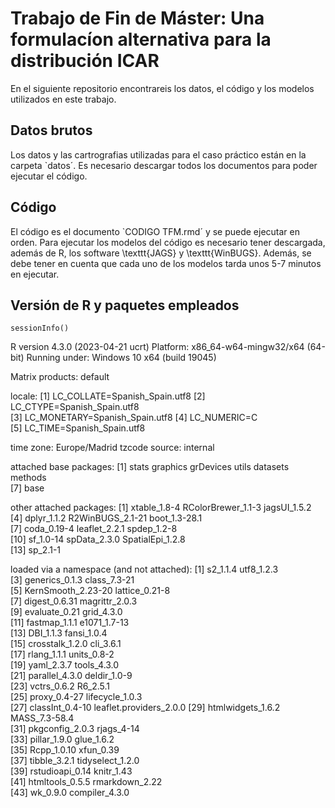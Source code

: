 # Trabajo de Fin de Máster: Una formulacíon alternativa para la distribución ICAR

En el siguiente repositorio encontrareis los datos, el código y los modelos utilizados en este trabajo. 

## Datos brutos

Los datos y las cartrografias utilizadas para el caso práctico están en la carpeta `datos´. Es necesario descargar todos los documentos para poder ejecutar el código.

## Código

El código es el documento `CODIGO TFM.rmd´ y se puede ejecutar en orden. Para ejecutar los modelos del código es necesario tener descargada, además de R, los software \texttt{JAGS} y \texttt{WinBUGS}. Además, se debe tener en cuenta que cada uno de los modelos tarda unos 5-7 minutos en ejecutar.

## Versión de R y paquetes empleados

```{r}
sessionInfo()
```

R version 4.3.0 (2023-04-21 ucrt)
Platform: x86_64-w64-mingw32/x64 (64-bit)
Running under: Windows 10 x64 (build 19045)

Matrix products: default


locale:
[1] LC_COLLATE=Spanish_Spain.utf8 
[2] LC_CTYPE=Spanish_Spain.utf8   
[3] LC_MONETARY=Spanish_Spain.utf8
[4] LC_NUMERIC=C                  
[5] LC_TIME=Spanish_Spain.utf8    

time zone: Europe/Madrid
tzcode source: internal

attached base packages:
[1] stats     graphics  grDevices utils     datasets  methods  
[7] base     

other attached packages:
 [1] xtable_1.8-4       RColorBrewer_1.1-3 jagsUI_1.5.2      
 [4] dplyr_1.1.2        R2WinBUGS_2.1-21   boot_1.3-28.1     
 [7] coda_0.19-4        leaflet_2.2.1      spdep_1.2-8       
[10] sf_1.0-14          spData_2.3.0       SpatialEpi_1.2.8  
[13] sp_2.1-1          

loaded via a namespace (and not attached):
 [1] s2_1.1.4                utf8_1.2.3             
 [3] generics_0.1.3          class_7.3-21           
 [5] KernSmooth_2.23-20      lattice_0.21-8         
 [7] digest_0.6.31           magrittr_2.0.3         
 [9] evaluate_0.21           grid_4.3.0             
[11] fastmap_1.1.1           e1071_1.7-13           
[13] DBI_1.1.3               fansi_1.0.4            
[15] crosstalk_1.2.0         cli_3.6.1              
[17] rlang_1.1.1             units_0.8-2            
[19] yaml_2.3.7              tools_4.3.0            
[21] parallel_4.3.0          deldir_1.0-9           
[23] vctrs_0.6.2             R6_2.5.1               
[25] proxy_0.4-27            lifecycle_1.0.3        
[27] classInt_0.4-10         leaflet.providers_2.0.0
[29] htmlwidgets_1.6.2       MASS_7.3-58.4          
[31] pkgconfig_2.0.3         rjags_4-14             
[33] pillar_1.9.0            glue_1.6.2             
[35] Rcpp_1.0.10             xfun_0.39              
[37] tibble_3.2.1            tidyselect_1.2.0       
[39] rstudioapi_0.14         knitr_1.43             
[41] htmltools_0.5.5         rmarkdown_2.22         
[43] wk_0.9.0                compiler_4.3.0
